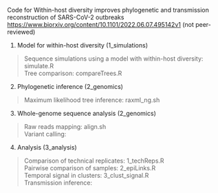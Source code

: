 Code for Within-host diversity improves phylogenetic and transmission reconstruction of SARS-CoV-2 outbreaks
https://www.biorxiv.org/content/10.1101/2022.06.07.495142v1 (not peer-reviewed)

1. Model for within-host diversity (1_simulations)
> Sequence simulations using a model with within-host diversity: simulate.R <br/>
> Tree comparison: compareTrees.R<br/>

2. Phylogenetic inference (2_genomics)
> Maximum likelihood tree inference: raxml_ng.sh <br/>

3. Whole-genome sequence analysis (2_genomics)
> Raw reads mapping: align.sh <br/>
> Variant calling: <br/>

4. Analysis (3_analysis)
> Comparison of technical replicates: 1_techReps.R <br/>
> Pairwise comparison of samples: 2_epiLinks.R <br/>
> Temporal signal in clusters: 3_clust_signal.R <br/>
> Transmission inference: <br/>
